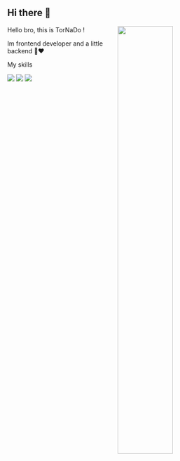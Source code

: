 ## Hi there 👋
<div>
  <img align="right" width="50%" src="https://mir-s3-cdn-cf.behance.net/project_modules/hd/06f21a161921919.63cd7887d0a70.gif" />
  <p width="50%" align="left">Hello bro, this is TorNaDo !</p>
  <p width="50%">Im frontend developer and a little backend 🤏❤️</p>
  <P width="50%">My skills</P>
  <img  src="https://skillicons.dev/icons?i=html,css,bootstrap,tailwind,js,react" />
  <img src="https://skillicons.dev/icons?i=nextjs,ts,npm,git,github,figma" />
  <img src="https://skillicons.dev/icons?i=nodejs,express,mysql,mongo" />
</div>
